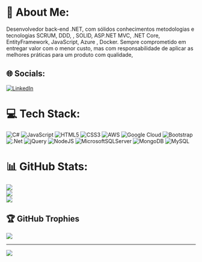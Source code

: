 # 💫 About Me:
Desenvolvedor back-end .NET, com sólidos conhecimentos metodologias e tecnologias SCRUM, DDD, , SOLID, ASP.NET MVC, .NET Core, EntityFramework, JavaScript, Azure , Docker. Sempre comprometido em entregar valor com o menor custo, mas com responsabilidade de aplicar as melhores práticas para um produto com qualidade, 


## 🌐 Socials:
[![LinkedIn](https://img.shields.io/badge/LinkedIn-%230077B5.svg?logo=linkedin&logoColor=white)](https://linkedin.com/in/caiohenriqueandrade) 

# 💻 Tech Stack:
![C#](https://img.shields.io/badge/c%23-%23239120.svg?style=for-the-badge&logo=c-sharp&logoColor=white) ![JavaScript](https://img.shields.io/badge/javascript-%23323330.svg?style=for-the-badge&logo=javascript&logoColor=%23F7DF1E) ![HTML5](https://img.shields.io/badge/html5-%23E34F26.svg?style=for-the-badge&logo=html5&logoColor=white) ![CSS3](https://img.shields.io/badge/css3-%231572B6.svg?style=for-the-badge&logo=css3&logoColor=white) ![AWS](https://img.shields.io/badge/AWS-%23FF9900.svg?style=for-the-badge&logo=amazon-aws&logoColor=white) ![Google Cloud](https://img.shields.io/badge/Google%20Cloud-%234285F4.svg?style=for-the-badge&logo=google-cloud&logoColor=white) ![Bootstrap](https://img.shields.io/badge/bootstrap-%23563D7C.svg?style=for-the-badge&logo=bootstrap&logoColor=white) ![.Net](https://img.shields.io/badge/.NET-5C2D91?style=for-the-badge&logo=.net&logoColor=white) ![jQuery](https://img.shields.io/badge/jquery-%230769AD.svg?style=for-the-badge&logo=jquery&logoColor=white) ![NodeJS](https://img.shields.io/badge/node.js-6DA55F?style=for-the-badge&logo=node.js&logoColor=white) ![MicrosoftSQLServer](https://img.shields.io/badge/Microsoft%20SQL%20Sever-CC2927?style=for-the-badge&logo=microsoft%20sql%20server&logoColor=white) ![MongoDB](https://img.shields.io/badge/MongoDB-%234ea94b.svg?style=for-the-badge&logo=mongodb&logoColor=white) ![MySQL](https://img.shields.io/badge/mysql-%2300f.svg?style=for-the-badge&logo=mysql&logoColor=white)
# 📊 GitHub Stats:
![](https://github-readme-stats.vercel.app/api?username=Caio-andrade24&theme=dark&hide_border=false&include_all_commits=true&count_private=true)<br/>
![](https://github-readme-streak-stats.herokuapp.com/?user=Caio-andrade24&theme=dark&hide_border=false)<br/>
![](https://github-readme-stats.vercel.app/api/top-langs/?username=Caio-andrade24&theme=dark&hide_border=false&include_all_commits=true&count_private=true&layout=compact)

## 🏆 GitHub Trophies
![](https://github-profile-trophy.vercel.app/?username=Caio-andrade24&theme=radical&no-frame=false&no-bg=true&margin-w=4)

---
[![](https://visitcount.itsvg.in/api?id=Caio-andrade24&icon=0&color=0)](https://visitcount.itsvg.in)

<!-- Proudly created with GPRM ( https://gprm.itsvg.in ) -->
